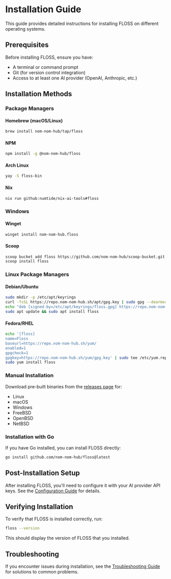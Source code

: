 # Installation Guide

This guide provides detailed instructions for installing FLOSS on different operating systems.

## Prerequisites

Before installing FLOSS, ensure you have:

- A terminal or command prompt
- Git (for version control integration)
- Access to at least one AI provider (OpenAI, Anthropic, etc.)

## Installation Methods

### Package Managers

#### Homebrew (macOS/Linux)

```bash
brew install nom-nom-hub/tap/floss
```

#### NPM

```bash
npm install -g @nom-nom-hub/floss
```

#### Arch Linux

```bash
yay -S floss-bin
```

#### Nix

```bash
nix run github:numtide/nix-ai-tools#floss
```

### Windows

#### Winget

```bash
winget install nom-nom-hub.floss
```

#### Scoop

```bash
scoop bucket add floss https://github.com/nom-nom-hub/scoop-bucket.git
scoop install floss
```

### Linux Package Managers

#### Debian/Ubuntu

```bash
sudo mkdir -p /etc/apt/keyrings
curl -fsSL https://repo.nom-nom-hub.sh/apt/gpg.key | sudo gpg --dearmor -o /etc/apt/keyrings/floss.gpg
echo "deb [signed-by=/etc/apt/keyrings/floss.gpg] https://repo.nom-nom-hub.sh/apt/ * *" | sudo tee /etc/apt/sources.list.d/floss.list
sudo apt update && sudo apt install floss
```

#### Fedora/RHEL

```bash
echo '[floss]
name=Floss
baseurl=https://repo.nom-nom-hub.sh/yum/
enabled=1
gpgcheck=1
gpgkey=https://repo.nom-nom-hub.sh/yum/gpg.key' | sudo tee /etc/yum.repos.d/floss.repo
sudo yum install floss
```

### Manual Installation

Download pre-built binaries from the [releases page](https://github.com/nom-nom-hub/floss/releases) for:

- Linux
- macOS
- Windows
- FreeBSD
- OpenBSD
- NetBSD

### Installation with Go

If you have Go installed, you can install FLOSS directly:

```bash
go install github.com/nom-nom-hub/floss@latest
```

## Post-Installation Setup

After installing FLOSS, you'll need to configure it with your AI provider API keys. See the [Configuration Guide](configuration.md) for details.

## Verifying Installation

To verify that FLOSS is installed correctly, run:

```bash
floss --version
```

This should display the version of FLOSS that you installed.

## Troubleshooting

If you encounter issues during installation, see the [Troubleshooting Guide](troubleshooting.md) for solutions to common problems.